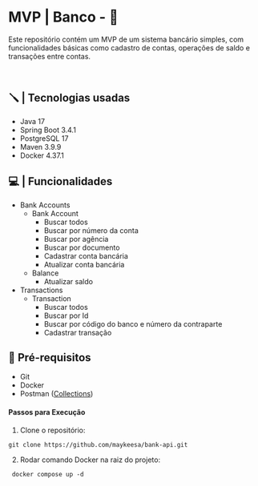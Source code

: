 # MVP | Banco - 🏦
Este repositório contém um MVP de um sistema bancário simples, com funcionalidades básicas como cadastro de contas, operações de saldo e transações entre contas.


<br>

## 🪛 | Tecnologias usadas
- Java 17
- Spring Boot 3.4.1
- PostgreSQL 17
- Maven 3.9.9
- Docker 4.37.1

## 💻 | Funcionalidades
- Bank Accounts
  - Bank Account 
    - Buscar todos
    - Buscar por número da conta
    - Buscar por agência
    - Buscar por documento
    - Cadastrar conta bancária
    - Atualizar conta bancária
  - Balance
    - Atualizar saldo  
- Transactions
  - Transaction
    - Buscar todos
    - Buscar por Id
    - Buscar por código do banco e número da contraparte
    - Cadastrar transação


## 📜 Pré-requisitos
- Git
- Docker
- Postman ([Collections](https://drive.google.com/file/d/1FyaQEXZdAP0lKrfh3S7CVRYw2SndtN-a/view?usp=sharing))

#### Passos para Execução

1. Clone o repositório:
```
git clone https://github.com/maykeesa/bank-api.git
```

2. Rodar comando Docker na raiz do projeto:
```
 docker compose up -d
```
